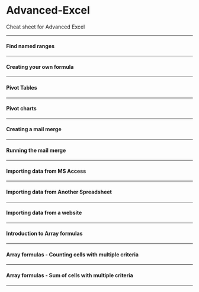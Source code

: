 # Advanced-Excel
Cheat sheet for Advanced Excel

---

#### Find named ranges
---


#### Creating your own formula
---


#### Pivot Tables
---



#### Pivot charts
---



#### Creating a mail merge
---



#### Running the mail merge
---



#### Importing data from MS Access
---



#### Importing data from Another Spreadsheet
---



#### Importing data from a website
---



#### Introduction to Array formulas
---



#### Array formulas - Counting cells with multiple criteria
---



#### Array formulas - Sum of cells with multiple criteria
---













